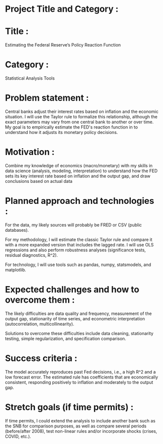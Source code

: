 # Project Title and Category :
# Title :
Estimating the Federal Reserve’s Policy Reaction Function
# Category :
Statistical Analysis Tools
# Problem statement :
Central banks adjust their interest rates based on inflation and the economic situation. I will use the Taylor rule to formalize this relationship, although the exact parameters may vary from one central bank to another or over time. My goal is to empirically estimate the FED's reaction function in to understand how it adjusts its monetary policy decisions.
# Motivation :
Combine my knowledge of economics (macro/monetary) with my skills in data science (analysis, modeling, interpretation) to understand how the FED sets its key interest rate based on inflation and the output gap, and draw conclusions based on actual data
# Planned approach and technologies :
For the data, my likely sources will probably be FRED or CSV (public databases).

For my methodology, I will estimate the classic Taylor rule and compare it with a more expanded version that includes the lagged rate. I will use OLS regressions and also perform robustness analyses (significance tests, residual diagnostics, R^2).

For technology, I will use tools such as pandas, numpy, statsmodels, and matplotlib.
# Expected challenges and how to overcome them :
The likely difficulties are data quality and frequency, measurement of the output gap, stationarity of time series, and econometric interpretation (autocorrelation, multicollinearity).

Solutions to overcome these difficulties include data cleaning, stationarity testing, simple regularization, and specification comparison.
# Success criteria :
The model accurately reproduces past Fed decisions, i.e., a high R^2 and a low forecast error. The estimated rule has coefficients that are economically consistent, responding positively to inflation and moderately to the output gap.
# Stretch goals (if time permits) :
If time permits, I could extend the analysis to include another bank such as the SNB for comparison purposes, as well as compare several periods (before/after 2008), test non-linear rules and/or incorporate shocks (crises, COVID, etc.).



